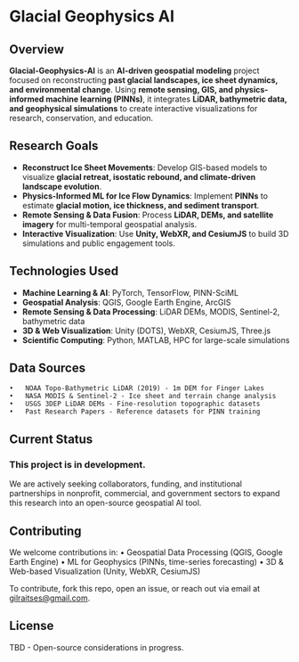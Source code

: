 # Glacial Geophysics AI

## Overview  
**Glacial-Geophysics-AI** is an **AI-driven geospatial modeling** project focused on reconstructing **past glacial landscapes, ice sheet dynamics, and environmental change**. Using **remote sensing, GIS, and physics-informed machine learning (PINNs)**, it integrates **LiDAR, bathymetric data, and geophysical simulations** to create interactive visualizations for research, conservation, and education.

## Research Goals  
- **Reconstruct Ice Sheet Movements**: Develop GIS-based models to visualize **glacial retreat, isostatic rebound, and climate-driven landscape evolution**.  
- **Physics-Informed ML for Ice Flow Dynamics**: Implement **PINNs** to estimate **glacial motion, ice thickness, and sediment transport**.  
- **Remote Sensing & Data Fusion**: Process **LiDAR, DEMs, and satellite imagery** for multi-temporal geospatial analysis.  
- **Interactive Visualization**: Use **Unity, WebXR, and CesiumJS** to build 3D simulations and public engagement tools.  

## Technologies Used  
- **Machine Learning & AI**: PyTorch, TensorFlow, PINN-SciML  
- **Geospatial Analysis**: QGIS, Google Earth Engine, ArcGIS  
- **Remote Sensing & Data Processing**: LiDAR DEMs, MODIS, Sentinel-2, bathymetric data  
- **3D & Web Visualization**: Unity (DOTS), WebXR, CesiumJS, Three.js  
- **Scientific Computing**: Python, MATLAB, HPC for large-scale simulations  

## Data Sources
	•	NOAA Topo-Bathymetric LiDAR (2019) - 1m DEM for Finger Lakes
	•	NASA MODIS & Sentinel-2 - Ice sheet and terrain change analysis
	•	USGS 3DEP LiDAR DEMs - Fine-resolution topographic datasets
	•	Past Research Papers - Reference datasets for PINN training

## Current Status

### This project is in development.
We are actively seeking collaborators, funding, and institutional partnerships in nonprofit, commercial, and government sectors to expand this research into an open-source geospatial AI tool.

## Contributing

We welcome contributions in:
	•	Geospatial Data Processing (QGIS, Google Earth Engine)
	•	ML for Geophysics (PINNs, time-series forecasting)
	•	3D & Web-based Visualization (Unity, WebXR, CesiumJS)

To contribute, fork this repo, open an issue, or reach out via email at gilraitses@gmail.com.

## License

TBD - Open-source considerations in progress.